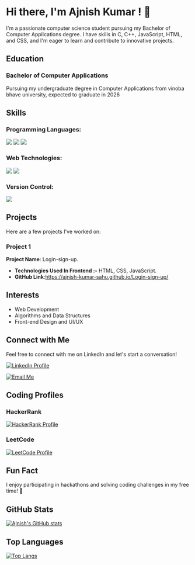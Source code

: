 <!-- Ajnish Kumar's GitHub Profile README -->

<!-- Header -->
# Hi there, I'm Ajnish Kumar ! 👋

<!-- Introduction -->
I'm a passionate computer science student pursuing my Bachelor of Computer Applications degree. I have skills in C, C++, JavaScript, HTML, and CSS, and I'm eager to learn and contribute to innovative projects.

<!-- Education Section -->
## Education
### Bachelor of Computer Applications
Pursuing my undergraduate degree in Computer Applications from vinoba bhave university, expected to graduate in 2026

<!-- Skills Section -->
## Skills
### Programming Languages:
<img src="https://img.shields.io/badge/C-00599C?style=for-the-badge&logo=c&logoColor=white">
<img src="https://img.shields.io/badge/C%2B%2B-00599C?style=for-the-badge&logo=c%2B%2B&logoColor=white">
<img src="https://img.shields.io/badge/JavaScript-F7DF1E?style=for-the-badge&logo=javascript&logoColor=black">

### Web Technologies:
<img src="https://img.shields.io/badge/HTML5-E34F26?style=for-the-badge&logo=html5&logoColor=white">
<img src="https://img.shields.io/badge/CSS3-1572B6?style=for-the-badge&logo=css3&logoColor=white">

### Version Control:
<img src="https://img.shields.io/badge/Git-F05032?style=for-the-badge&logo=git&logoColor=white">

<!-- Projects Section -->
## Projects
Here are a few projects I've worked on:
### Project 1
**Project Name**: Login-sign-up.
- **Technologies Used In Frontend :-** HTML, CSS, JavaScript.
- **GitHub Link**:https://ajnish-kumar-sahu.github.io/Login-sign-up/

<!-- Interests Section -->
## Interests
- Web Development
- Algorithms and Data Structures
- Front-end Design and UI/UX

<!-- Contact Me Section -->
## Connect with Me
Feel free to connect with me on LinkedIn and let's start a conversation!

[![LinkedIn Profile](https://img.shields.io/badge/LinkedIn-0077B5?style=for-the-badge&logo=linkedin&logoColor=white)](https://www.linkedin.com/in/ajnishkumar16/)

[![Email Me](https://img.shields.io/badge/Email-me-FFC107?style=for-the-badge&logo=gmail&logoColor=white)](mailto:ajnishku7070@gmail.com)

<!-- Coding Profiles Section -->
## Coding Profiles
### HackerRank
[![HackerRank Profile](https://img.shields.io/badge/HackerRank-2EC866?style=for-the-badge&logo=hackerrank&logoColor=white)](https://www.hackerrank.com/profile/ajnishkumar763)

### LeetCode
[![LeetCode Profile](https://img.shields.io/badge/LeetCode-FFA07A?style=for-the-badge&logo=leetcode&logoColor=white)](https://leetcode.com/ajnishkumar7070)

<!-- Fun Fact Section -->
## Fun Fact
I enjoy participating in hackathons and solving coding challenges in my free time! 🤩

<!-- GitHub Stats -->
## GitHub Stats
[![Ajnish's GitHub stats](https://github-readme-stats.vercel.app/api?username=ajnish-kumar-sahu&show_icons=true&theme=radical)](https://github.com/anuraghazra/github-readme-stats)

<!-- Top Languages -->
## Top Languages
[![Top Langs](https://github-readme-stats.vercel.app/api/top-langs/?username=ajnish-kumar-sahu&layout=compact&theme=radical)](https://github.com/anuraghazra/github-readme-stats)
